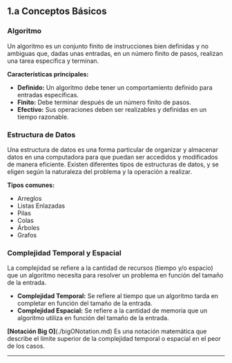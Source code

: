 ## 1.a Conceptos Básicos

### Algoritmo

Un algoritmo es un conjunto finito de instrucciones bien definidas y no ambiguas que, dadas unas entradas, en un número finito de pasos, realizan una tarea específica y terminan.

**Características principales:**

- **Definido:** Un algoritmo debe tener un comportamiento definido para entradas específicas.
- **Finito:** Debe terminar después de un número finito de pasos.
- **Efectivo:** Sus operaciones deben ser realizables y definidas en un tiempo razonable.

### Estructura de Datos

Una estructura de datos es una forma particular de organizar y almacenar datos en una computadora para que puedan ser accedidos y modificados de manera eficiente. Existen diferentes tipos de estructuras de datos, y se eligen según la naturaleza del problema y la operación a realizar.

**Tipos comunes:**

- Arreglos
- Listas Enlazadas
- Pilas
- Colas
- Árboles
- Grafos

### Complejidad Temporal y Espacial

La complejidad se refiere a la cantidad de recursos (tiempo y/o espacio) que un algoritmo necesita para resolver un problema en función del tamaño de la entrada.

- **Complejidad Temporal:** Se refiere al tiempo que un algoritmo tarda en completar en función del tamaño de la entrada.
- **Complejidad Espacial:** Se refiere a la cantidad de memoria que un algoritmo utiliza en función del tamaño de la entrada.

**[Notación Big O]**(./bigONotation.md) Es una notación matemática que describe el límite superior de la complejidad temporal o espacial en el peor de los casos.

---
